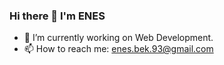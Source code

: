 ### Hi there 👋 I'm ENES

- 🔭 I’m currently working on Web Development.
- 📫 How to reach me: enes.bek.93@gmail.com
